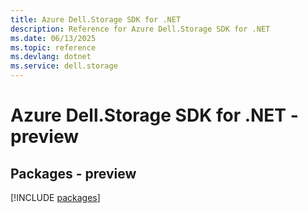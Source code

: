 ```yaml
---
title: Azure Dell.Storage SDK for .NET
description: Reference for Azure Dell.Storage SDK for .NET
ms.date: 06/13/2025
ms.topic: reference
ms.devlang: dotnet
ms.service: dell.storage
---
```

# Azure Dell.Storage SDK for .NET - preview
## Packages - preview
[!INCLUDE [packages](dell.storage-index.md)]